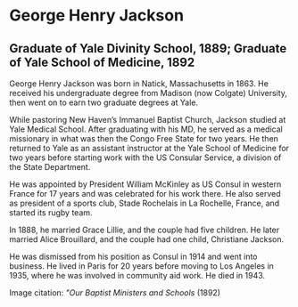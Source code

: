 # George Henry Jackson
## Graduate of Yale Divinity School, 1889; Graduate of Yale School of Medicine, 1892
George Henry Jackson was born in Natick, Massachusetts in 1863. He received his undergraduate degree from Madison (now Colgate) University, then went on to earn two graduate degrees at Yale.

While pastoring New Haven’s Immanuel Baptist Church, Jackson studied at Yale Medical School. After graduating with his MD, he served as a medical missionary in what was then the Congo Free State for two years. He then returned to Yale as an assistant instructor at the Yale School of Medicine for two years before starting work with the US Consular Service, a division of the State Department.

He was appointed by President William McKinley as US Consul in western France for 17 years and was celebrated for his work there. He also served as president of a sports club, Stade Rochelais in La Rochelle, France, and started its rugby team.

In 1888, he married Grace Lillie, and the couple had five children. He later married Alice Brouillard, and the couple had one child, Christiane Jackson.

He was dismissed from his position as Consul in 1914 and went into business. He lived in Paris for 20 years before moving to Los Angeles in 1935, where he was involved in community aid work. He died in 1943.

Image citation: *"Our Baptist Ministers and Schools* (1892)

